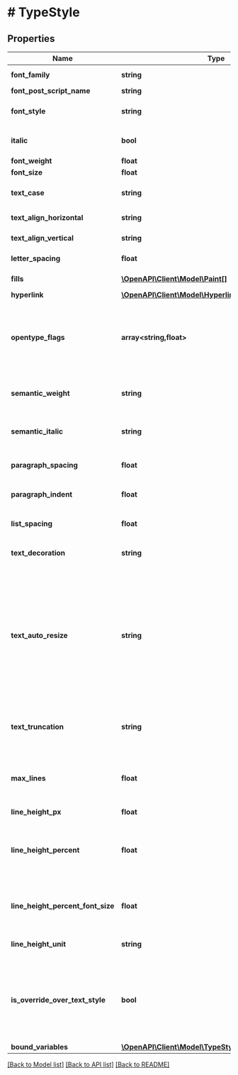 # # TypeStyle

## Properties

Name | Type | Description | Notes
------------ | ------------- | ------------- | -------------
**font_family** | **string** | Font family of text (standard name). | [optional]
**font_post_script_name** | **string** | PostScript font name. | [optional]
**font_style** | **string** | Describes visual weight or emphasis, such as Bold or Italic. | [optional]
**italic** | **bool** | Whether or not text is italicized. | [optional] [default to false]
**font_weight** | **float** | Numeric font weight. | [optional]
**font_size** | **float** | Font size in px. | [optional]
**text_case** | **string** | Text casing applied to the node, default is the original casing. | [optional]
**text_align_horizontal** | **string** | Horizontal text alignment as string enum. | [optional]
**text_align_vertical** | **string** | Vertical text alignment as string enum. | [optional]
**letter_spacing** | **float** | Space between characters in px. | [optional]
**fills** | [**\OpenAPI\Client\Model\Paint[]**](Paint.md) | An array of fill paints applied to the characters. | [optional]
**hyperlink** | [**\OpenAPI\Client\Model\Hyperlink**](Hyperlink.md) | Link to a URL or frame. | [optional]
**opentype_flags** | **array<string,float>** | A map of OpenType feature flags to 1 or 0, 1 if it is enabled and 0 if it is disabled. Note that some flags aren&#39;t reflected here. For example, SMCP (small caps) is still represented by the &#x60;textCase&#x60; field. | [optional]
**semantic_weight** | **string** | Indicates how the font weight was overridden when there is a text style override. | [optional]
**semantic_italic** | **string** | Indicates how the font style was overridden when there is a text style override. | [optional]
**paragraph_spacing** | **float** | Space between paragraphs in px, 0 if not present. | [optional] [default to 0]
**paragraph_indent** | **float** | Paragraph indentation in px, 0 if not present. | [optional] [default to 0]
**list_spacing** | **float** | Space between list items in px, 0 if not present. | [optional] [default to 0]
**text_decoration** | **string** | Text decoration applied to the node, default is none. | [optional] [default to 'NONE']
**text_auto_resize** | **string** | Dimensions along which text will auto resize, default is that the text does not auto-resize. TRUNCATE means that the text will be shortened and trailing text will be replaced with \&quot;…\&quot; if the text contents is larger than the bounds. &#x60;TRUNCATE&#x60; as a return value is deprecated and will be removed in a future version. Read from &#x60;textTruncation&#x60; instead. | [optional] [default to 'NONE']
**text_truncation** | **string** | Whether this text node will truncate with an ellipsis when the text contents is larger than the text node. | [optional] [default to 'DISABLED']
**max_lines** | **float** | When &#x60;textTruncation: \&quot;ENDING\&quot;&#x60; is set, &#x60;maxLines&#x60; determines how many lines a text node can grow to before it truncates. | [optional]
**line_height_px** | **float** | Line height in px. | [optional]
**line_height_percent** | **float** | Line height as a percentage of normal line height. This is deprecated; in a future version of the API only lineHeightPx and lineHeightPercentFontSize will be returned. | [optional] [default to 100]
**line_height_percent_font_size** | **float** | Line height as a percentage of the font size. Only returned when &#x60;lineHeightPercent&#x60; (deprecated) is not 100. | [optional]
**line_height_unit** | **string** | The unit of the line height value specified by the user. | [optional]
**is_override_over_text_style** | **bool** | Whether or not this style has overrides over a text style. The possible fields to override are semanticWeight, semanticItalic, hyperlink, and textDecoration. If this is true, then those fields are overrides if present. | [optional]
**bound_variables** | [**\OpenAPI\Client\Model\TypeStyleAllOfBoundVariables**](TypeStyleAllOfBoundVariables.md) |  | [optional]

[[Back to Model list]](../../README.md#models) [[Back to API list]](../../README.md#endpoints) [[Back to README]](../../README.md)
